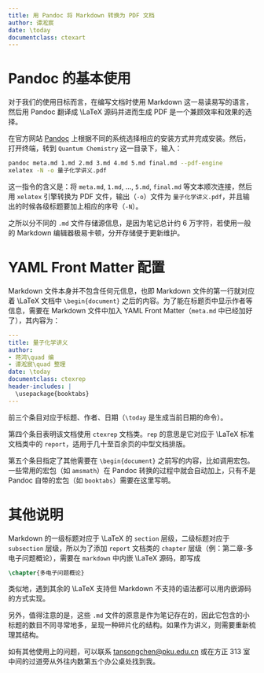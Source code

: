```yaml
---
title: 用 Pandoc 将 Markdown 转换为 PDF 文档
author: 谭淞宸
date: \today
documentclass: ctexart
---
```


# Pandoc 的基本使用

对于我们的使用目标而言，在编写文档时使用 Markdown 这一易读易写的语言，然后用 Pandoc 翻译成 \LaTeX 源码并进而生成 PDF 是一个兼顾效率和效果的选择。

在官方网站 [Pandoc](https://pandoc.org/installing.html) 上根据不同的系统选择相应的安装方式并完成安装。然后，打开终端，转到 `Quantum Chemistry` 这一目录下，输入：

```bash
pandoc meta.md 1.md 2.md 3.md 4.md 5.md final.md --pdf-engine 
xelatex -N -o 量子化学讲义.pdf
```

这一指令的含义是：将 `meta.md`, `1.md`, …, `5.md`, `final.md` 等文本顺次连接，然后用 `xelatex` 引擎转换为 PDF 文件，输出（`-o`）文件为 `量子化学讲义.pdf`，并且输出的时候各级标题要加上相应的序号（`-N`）。

之所以分不同的 `.md` 文件存储源信息，是因为笔记总计约 6 万字符，若使用一般的 Markdown 编辑器极易卡顿，分开存储便于更新维护。

# YAML Front Matter 配置

Markdown 文件本身并不包含任何元信息，也即 Markdown 文件的第一行就对应着 \LaTeX 文档中 `\begin{document}` 之后的内容。为了能在标题页中显示作者等信息，需要在 Markdown 文件中加入 YAML Front Matter（`meta.md` 中已经加好了），其内容为：

```YAML
---
title: 量子化学讲义
author: 
- 蒋鸿\quad 编
- 谭淞宸\quad 整理
date: \today
documentclass: ctexrep
header-includes: |
  \usepackage{booktabs}
---
```

前三个条目对应于标题、作者、日期（`\today` 是生成当前日期的命令）。

第四个条目表明该文档使用 `ctexrep` 文档类。`rep` 的意思是它对应于 \LaTeX 标准文档类中的 `report`，适用于几十至百余页的中型文档排版。

第五个条目指定了其他需要在 `\begin{document}` 之前写的内容，比如调用宏包。一些常用的宏包（如 `amsmath`）在 Pandoc 转换的过程中就会自动加上，只有不是 Pandoc 自带的宏包（如 `booktabs`）需要在这里写明。

# 其他说明

Markdown 的一级标题对应于 \LaTeX 的 `section` 层级，二级标题对应于 `subsection` 层级，所以为了添加 `report` 文档类的 `chapter` 层级（例：第二章-多电子问题概论），需要在 `markdown` 中内嵌 \LaTeX 源码，即写成

```latex
\chapter{多电子问题概论}
```

类似地，遇到其余的 \LaTeX 支持但 Markdown 不支持的语法都可以用内嵌源码的方式实现。

另外，值得注意的是，这些 `.md` 文件的原意是作为笔记存在的，因此它包含的小标题的数目不同寻常地多，呈现一种碎片化的结构。如果作为讲义，则需要重新梳理其结构。

如有其他使用上的问题，可以联系 tansongchen@pku.edu.cn 或在方正 313 室中间的过道旁从外往内数第五个办公桌处找到我。